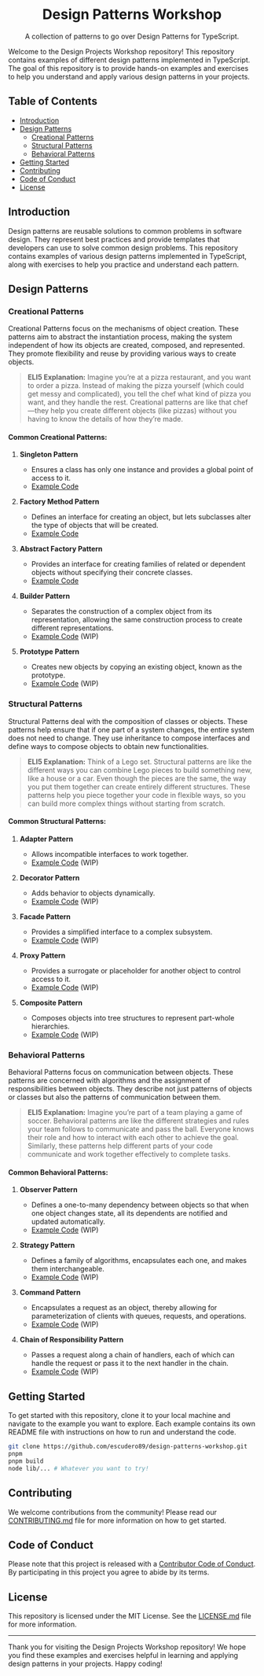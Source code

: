 <h1 align="center">Design Patterns Workshop</h1>

<p align="center">A collection of patterns to go over Design Patterns for TypeScript.</p>

Welcome to the Design Projects Workshop repository! This repository contains examples of different design patterns implemented in TypeScript. The goal of this repository is to provide hands-on examples and exercises to help you understand and apply various design patterns in your projects.

## Table of Contents

-   [Introduction](#introduction)
-   [Design Patterns](#design-patterns)
    -   [Creational Patterns](#creational-patterns)
    -   [Structural Patterns](#structural-patterns)
    -   [Behavioral Patterns](#behavioral-patterns)
-   [Getting Started](#getting-started)
-   [Contributing](#contributing)
-   [Code of Conduct](#code-of-conduct)
-   [License](#license)

## Introduction

Design patterns are reusable solutions to common problems in software design. They represent best practices and provide templates that developers can use to solve common design problems. This repository contains examples of various design patterns implemented in TypeScript, along with exercises to help you practice and understand each pattern.

## Design Patterns

### Creational Patterns

Creational Patterns focus on the mechanisms of object creation. These patterns aim to abstract the instantiation process, making the system independent of how its objects are created, composed, and represented. They promote flexibility and reuse by providing various ways to create objects.

> **ELI5 Explanation:** Imagine you’re at a pizza restaurant, and you want to order a pizza. Instead of making the pizza yourself (which could get messy and complicated), you tell the chef what kind of pizza you want, and they handle the rest. Creational patterns are like that chef —they help you create different objects (like pizzas) without you having to know the details of how they’re made.

#### Common Creational Patterns:

1. **Singleton Pattern**

    - Ensures a class has only one instance and provides a global point of access to it.
    - [Example Code](src/examples/creational/singleton/_SINGLETON.md)

2. **Factory Method Pattern**

    - Defines an interface for creating an object, but lets subclasses alter the type of objects that will be created.
    - [Example Code](src/examples/creational/factory-method/_FACTORY_METHOD.md)

3. **Abstract Factory Pattern**

    - Provides an interface for creating families of related or dependent objects without specifying their concrete classes.
    - [Example Code](src/examples/creational/abstract-factory/_ABSTRACT_FACTORY.md)

4. **Builder Pattern**

    - Separates the construction of a complex object from its representation, allowing the same construction process to create different representations.
    - [Example Code](src/examples/creational/builder) (WIP)

5. **Prototype Pattern**
    - Creates new objects by copying an existing object, known as the prototype.
    - [Example Code](src/examples/creational/prototype) (WIP)

### Structural Patterns

Structural Patterns deal with the composition of classes or objects. These patterns help ensure that if one part of a system changes, the entire system does not need to change. They use inheritance to compose interfaces and define ways to compose objects to obtain new functionalities.

> **ELI5 Explanation:** Think of a Lego set. Structural patterns are like the different ways you can combine Lego pieces to build something new, like a house or a car. Even though the pieces are the same, the way you put them together can create entirely different structures. These patterns help you piece together your code in flexible ways, so you can build more complex things without starting from scratch.

#### Common Structural Patterns:

1. **Adapter Pattern**

    - Allows incompatible interfaces to work together.
    - [Example Code](src/examples/structural/adapter) (WIP)

2. **Decorator Pattern**

    - Adds behavior to objects dynamically.
    - [Example Code](src/examples/structural/decorator) (WIP)

3. **Facade Pattern**

    - Provides a simplified interface to a complex subsystem.
    - [Example Code](src/examples/structural/facade) (WIP)

4. **Proxy Pattern**

    - Provides a surrogate or placeholder for another object to control access to it.
    - [Example Code](src/examples/structural/proxy) (WIP)

5. **Composite Pattern**
    - Composes objects into tree structures to represent part-whole hierarchies.
    - [Example Code](src/examples/structural/composite) (WIP)

### Behavioral Patterns

Behavioral Patterns focus on communication between objects. These patterns are concerned with algorithms and the assignment of responsibilities between objects. They describe not just patterns of objects or classes but also the patterns of communication between them.

> **ELI5 Explanation:** Imagine you’re part of a team playing a game of soccer. Behavioral patterns are like the different strategies and rules your team follows to communicate and pass the ball. Everyone knows their role and how to interact with each other to achieve the goal. Similarly, these patterns help different parts of your code communicate and work together effectively to complete tasks.

#### Common Behavioral Patterns:

1. **Observer Pattern**

    - Defines a one-to-many dependency between objects so that when one object changes state, all its dependents are notified and updated automatically.
    - [Example Code](src/examples/behavioral/observer) (WIP)

2. **Strategy Pattern**

    - Defines a family of algorithms, encapsulates each one, and makes them interchangeable.
    - [Example Code](src/examples/behavioral/strategy) (WIP)

3. **Command Pattern**

    - Encapsulates a request as an object, thereby allowing for parameterization of clients with queues, requests, and operations.
    - [Example Code](src/examples/behavioral/command) (WIP)

4. **Chain of Responsibility Pattern**
    - Passes a request along a chain of handlers, each of which can handle the request or pass it to the next handler in the chain.
    - [Example Code](src/examples/behavioral/chain-of-responsibility) (WIP)

## Getting Started

To get started with this repository, clone it to your local machine and navigate to the example you want to explore. Each example contains its own README file with instructions on how to run and understand the code.

```bash
git clone https://github.com/escudero89/design-patterns-workshop.git
pnpm
pnpm build
node lib/... # Whatever you want to try!
```

## Contributing

We welcome contributions from the community! Please read our [CONTRIBUTING.md](.github/CONTRIBUTING.md) file for more information on how to get started.

## Code of Conduct

Please note that this project is released with a [Contributor Code of Conduct](.github/CODE_OF_CONDUCT.md). By participating in this project you agree to abide by its terms.

## License

This repository is licensed under the MIT License. See the [LICENSE.md](LICENSE.md) file for more information.

---

Thank you for visiting the Design Projects Workshop repository! We hope you find these examples and exercises helpful in learning and applying design patterns in your projects. Happy coding!
